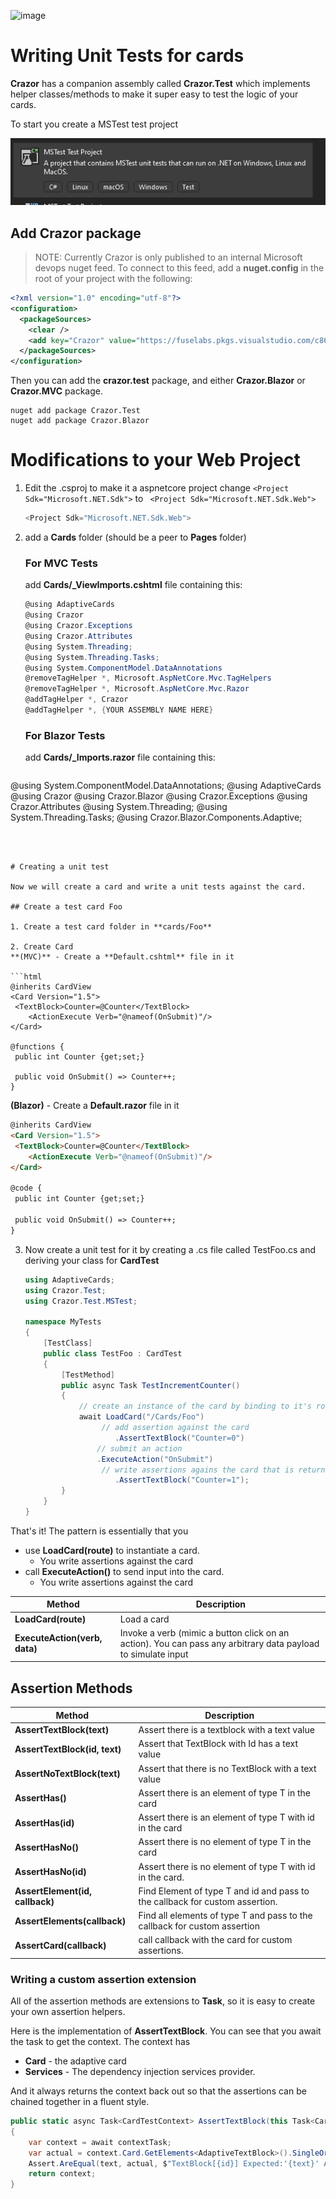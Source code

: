 

![image](https://user-images.githubusercontent.com/17789481/197238565-e3f895d0-6def-4d41-aba2-721d5432b1ef.png)

# Writing Unit Tests for cards

**Crazor** has a companion assembly called **Crazor.Test** which implements helper classes/methods to make it super easy to test the logic of your cards. 

To start you create a MSTest test project

![image-20221130143300942](assets/image-20221130143300942.png)

## Add Crazor package

>  NOTE: Currently Crazor is only published to an internal Microsoft devops nuget feed.  To connect to this feed, add a **nuget.config** in the root of your project with the following:

```xml
<?xml version="1.0" encoding="utf-8"?>
<configuration>
  <packageSources>
    <clear />
    <add key="Crazor" value="https://fuselabs.pkgs.visualstudio.com/c861868a-1061-43d1-8232-ed9ab373867c/_packaging/Crazor/nuget/v3/index.json" />
  </packageSources>
</configuration>
```

Then you can add the **crazor.test** package, and either **Crazor.Blazor** or **Crazor.MVC** package.

```shell
nuget add package Crazor.Test
nuget add package Crazor.Blazor
```

# Modifications to your Web Project

1. Edit the .csproj to make it a aspnetcore project change ```<Project Sdk="Microsoft.NET.Sdk">``` to ``` <Project Sdk="Microsoft.NET.Sdk.Web">```

   ```c#
   <Project Sdk="Microsoft.NET.Sdk.Web">
   ```

2. add a **Cards** folder (should be a peer to **Pages** folder)

   ### For MVC Tests

   add  **Cards/_ViewImports.cshtml** file containing this:

   ```C#
   @using AdaptiveCards
   @using Crazor
   @using Crazor.Exceptions
   @using Crazor.Attributes
   @using System.Threading;
   @using System.Threading.Tasks;
   @using System.ComponentModel.DataAnnotations
   @removeTagHelper *, Microsoft.AspNetCore.Mvc.TagHelpers
   @removeTagHelper *, Microsoft.AspNetCore.Mvc.Razor
   @addTagHelper *, Crazor
   @addTagHelper *, {YOUR ASSEMBLY NAME HERE}
   ```

   ### For Blazor Tests

   add **Cards/_Imports.razor** file containing this:

   ```c#
@using System.ComponentModel.DataAnnotations;
@using AdaptiveCards
@using Crazor
@using Crazor.Blazor
@using Crazor.Exceptions
@using Crazor.Attributes
@using System.Threading;
@using System.Threading.Tasks;
@using Crazor.Blazor.Components.Adaptive;

   ```

   

# Creating a unit test

Now we will create a card and write a unit tests against the card.

## Create a test card Foo

1. Create a test card folder in **cards/Foo**

2. Create Card
   **(MVC)** - Create a **Default.cshtml** file in it

   ```html
   @inherits CardView
   <Card Version="1.5">
   	<TextBlock>Counter=@Counter</TextBlock>
       <ActionExecute Verb="@nameof(OnSubmit)"/>
   </Card>
   
   @functions {
   	public int Counter {get;set;}
   
   	public void OnSubmit() => Counter++;
   }
   ```

   **(Blazor)** - Create a **Default.razor** file in it

   ```html
   @inherits CardView
   <Card Version="1.5">
   	<TextBlock>Counter=@Counter</TextBlock>
       <ActionExecute Verb="@nameof(OnSubmit)"/>
   </Card>
   
   @code {
   	public int Counter {get;set;}
   
   	public void OnSubmit() => Counter++;
   }
   ```

   

3. Now create a unit test for it by creating a .cs file called TestFoo.cs and deriving your class for **CardTest**

   ```c#
   using AdaptiveCards;
   using Crazor.Test;
   using Crazor.Test.MSTest;
   
   namespace MyTests
   {
       [TestClass]
       public class TestFoo : CardTest
       {
           [TestMethod]
           public async Task TestIncrementCounter()
           {
               // create an instance of the card by binding to it's route.
               await LoadCard("/Cards/Foo")
                   	// add assertion against the card
                       .AssertTextBlock("Counter=0")
                   // submit an action
                   .ExecuteAction("OnSubmit")
                   	// write assertions agains the card that is returned
                       .AssertTextBlock("Counter=1");
           }
       }
   }
   ```

That's it! The pattern is essentially that you 

* use **LoadCard(route)** to instantiate a card.  
  * You write assertions against the card 
* call **ExecuteAction()** to send input into the card.
  * You write assertions against the card 

| Method                        | Description                                                  |
| ----------------------------- | ------------------------------------------------------------ |
| **LoadCard(route)**           | Load a card                                                  |
| **ExecuteAction(verb, data)** | Invoke a verb (mimic a button click on an action).  You can pass any arbitrary data payload to simulate input |

## Assertion Methods

| Method                             | Description                                                  |
| ---------------------------------- | ------------------------------------------------------------ |
| **AssertTextBlock(text)**          | Assert there is a textblock with a text value                |
| **AssertTextBlock(id, text)**      | Assert that TextBlock with Id has a text value               |
| **AssertNoTextBlock(text)**        | Assert that there is no TextBlock with a text value          |
| **AssertHas<T>()**                 | Assert there is an element of type T in the card             |
| **AssertHas<T>(id)**               | Assert there is an element of type T with id in the card     |
| **AssertHasNo<T>()**               | Assert there is no element of type T in the card             |
| **AssertHasNo<T>(id)**             | Assert there is no element of type T with id in the card.    |
| **AssertElement<T>(id, callback)** | Find Element of type T and id and pass to the callback for custom assertion. |
| **AssertElements<T>(callback)**    | Find all elements of type T and pass to the callback for custom assertion |
| **AssertCard(callback)**           | call callback with the card for custom assertions.           |



### Writing a custom assertion extension

All of the assertion methods are extensions to **Task<CardTestContext>**, so it is easy to create your own assertion helpers.

Here is the implementation of **AssertTextBlock**.  You can see that you await the task to get the context.  The context has

* **Card** - the adaptive card 
* **Services** - The dependency injection services provider.

And it always returns the context back out so that the assertions can be chained together in a fluent style.

``` C#
public static async Task<CardTestContext> AssertTextBlock(this Task<CardTestContext> contextTask, string id, string text)
{
    var context = await contextTask;
    var actual = context.Card.GetElements<AdaptiveTextBlock>().SingleOrDefault(el => el.Id == id)?.Text;
    Assert.AreEqual(text, actual, $"TextBlock[{id}] Expected:'{text}' Actual:'{actual}'");
    return context;
}
```

